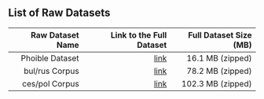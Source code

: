 ## List of Raw Datasets


| Raw Dataset Name | Link to the Full Dataset   | Full Dataset Size (MB)  |
| ---:| ---: | ---: |
| Phoible Dataset | [link](https://drive.google.com/drive/folders/0B7R_gATfZJ2aSlJabDMweU14TzA) | 16.1 MB (zipped)|
| bul/rus Corpus| [link](https://drive.google.com/open?id=1ReZHcxt1i-7a-i6bjj1-ZG9xpbgg0NvJ) | 78.2 MB (zipped) |
| ces/pol Corpus| [link](https://drive.google.com/open?id=1_ytRAjKjDf-wQbiNDjTE7LheeHdXgiYs) | 102.3 MB (zipped) |
